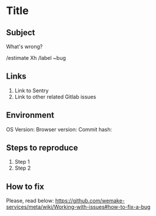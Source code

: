 # Title


## Subject

What's wrong?

/estimate Xh
/label ~bug


## Links

1. Link to Sentry
2. Link to other related Gitlab issues


## Environment

OS Version: 
Browser version:
Commit hash:


## Steps to reproduce

1. Step 1
2. Step 2


## How to fix

Please, read below: https://github.com/wemake-services/meta/wiki/Working-with-issues#how-to-fix-a-bug
